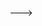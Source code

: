 <!---

---
title: Week 13
---

Slides
: [Pseudocode](https://docs.google.com/presentation/d/1hUq92BaBFZSVVe87LPO3XB4Rcd3z2pX0t7wfqeYysQQ/edit?usp=sharing), [Dictionaries](https://docs.google.com/presentation/d/1G_JCI4coYxzMoBELi82ybvjD3ieUUwy-2MrOzw-DBZ8/edit?usp=sharing)

<!---Oct 4
: **HW 6 Due**{: .label .label-red}--->

<!---Oct 4
: **HW 7 Released**{: .label .label-blue}[HW6: For Loops](https://edstem.org/us/courses/60701/lessons/116274/slides/655869)--->

--->

